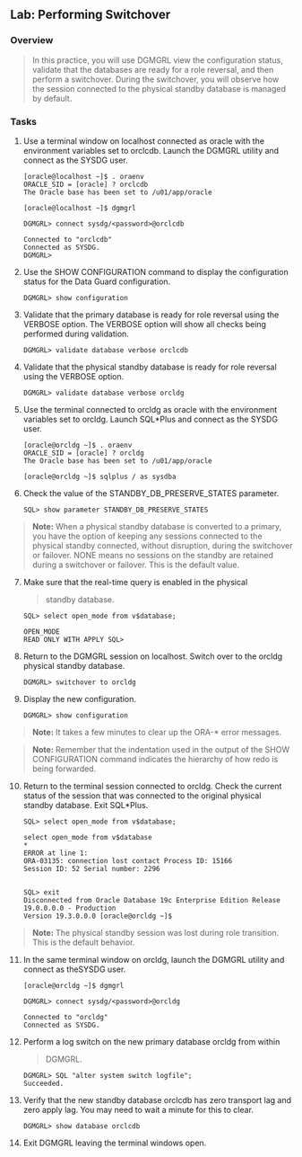 Lab: Performing Switchover
------------------------------------

### Overview

> In this practice, you will use DGMGRL view the configuration status,
> validate that the databases are ready for a role reversal, and then
> perform a switchover. During the switchover, you will observe how the
> session connected to the physical standby database is managed by
> default.

### Tasks

1.  Use a terminal window on localhost connected as oracle with the
    environment variables set to orclcdb. Launch the DGMGRL utility and
    connect as the SYSDG user.

    ```
    [oracle@localhost ~]$ . oraenv
    ORACLE_SID = [oracle] ? orclcdb
    The Oracle base has been set to /u01/app/oracle 
    
    [oracle@localhost ~]$ dgmgrl

    DGMGRL> connect sysdg/<password>@orclcdb 
    
    Connected to "orclcdb"
    Connected as SYSDG.
    DGMGRL>
    ```

2.  Use the SHOW CONFIGURATION command to display the configuration
    status for the Data Guard configuration.

    ```
    DGMGRL> show configuration
    ```

3.  Validate that the primary database is ready for role reversal using the VERBOSE option. The VERBOSE option will show all checks being performed during validation.

    ```
    DGMGRL> validate database verbose orclcdb
    ```


4.  Validate that the physical standby database is ready for role reversal using the VERBOSE option.

    ```
    DGMGRL> validate database verbose orcldg
    ```

5.  Use the terminal connected to orcldg as oracle with the environment variables set to orcldg. Launch SQL\*Plus and connect as the SYSDG user.

    ```
    [oracle@orcldg ~]$ . oraenv
    ORACLE_SID = [oracle] ? orcldg
    The Oracle base has been set to /u01/app/oracle 
    
    [oracle@orcldg ~]$ sqlplus / as sysdba
    ```


6.  Check the value of the STANDBY\_DB\_PRESERVE\_STATES parameter.

    ```
    SQL> show parameter STANDBY_DB_PRESERVE_STATES
    ```

> **Note:** When a physical standby database is converted to a primary,
> you have the option of keeping any sessions connected to the physical
> standby connected, without disruption,
> during the switchover or failover. NONE means no sessions on the
> standby are retained during a switchover or failover. This is the
> default value.

7.  Make sure that the real-time query is enabled in the physical
    > standby database.

    ```
    SQL> select open_mode from v$database;

    OPEN_MODE
    READ ONLY WITH APPLY SQL>
    ```


8.  Return to the DGMGRL session on localhost. Switch over to the orcldg
    physical standby database.

    ```
    DGMGRL> switchover to orcldg
    ```


9.  Display the new configuration.

    ```
    DGMGRL> show configuration
    ```


> **Note:** It takes a few minutes to clear up the ORA-\* error
> messages.

> **Note:** Remember that the indentation used in the output of the SHOW
> CONFIGURATION
> command indicates the hierarchy of how redo is being forwarded.

10. Return to the terminal session connected to orcldg. Check the
    current status of the session that was connected to the original
    physical standby database. Exit SQL\*Plus.

    ```
    SQL> select open_mode from v$database;

    select open_mode from v$database
    *
    ERROR at line 1:
    ORA-03135: connection lost contact Process ID: 15166
    Session ID: 52 Serial number: 2296


    SQL> exit
    Disconnected from Oracle Database 19c Enterprise Edition Release 19.0.0.0.0 - Production
    Version 19.3.0.0.0 [oracle@orcldg ~]$
    ```


> **Note:** The physical standby session was lost during role
> transition. This is the default behavior.

11. In the same terminal window on orcldg, launch the DGMGRL utility and connect as theSYSDG user.

    ```
    [oracle@orcldg ~]$ dgmgrl
    
    DGMGRL> connect sysdg/<password>@orcldg 
    
    Connected to "orcldg"
    Connected as SYSDG.
    ```


12. Perform a log switch on the new primary database orcldg from within
    > DGMGRL.

    ```
    DGMGRL> SQL "alter system switch logfile";
    Succeeded.
    ```


13. Verify that the new standby database orclcdb has zero transport lag
    and zero apply lag. You may need to wait a minute for this to clear.

    ```
    DGMGRL> show database orclcdb
    ```


14. Exit DGMGRL leaving the terminal windows open.
